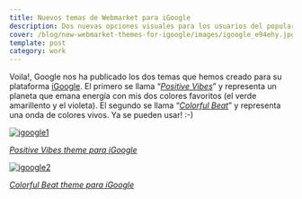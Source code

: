 ```yaml
---
title: Nuevos temas de Webmarket para iGoogle
description: Dos nuevas opciones visuales para los usuarios del popular lector de noticias
cover: /blog/new-webmarket-themes-for-igoogle/images/igoogle_e94ehy.jpg
template: post
category: work
---
```


Voila!, Google nos ha publicado los dos temas que hemos creado para su plataforma [iGoogle](http://es.wikipedia.org/wiki/IGoogle). El primero se llama “[*Positive Vibes*](http://www.google.es/ig/directory?hl=es&gl=es&type=themes&url=webmarketigoogle.googlecode.com/svn/trunk/theme2.xml)” y representa un planeta que emana energía con mis dos colores favoritos (el verde amarillento y el violeta). El segundo se llama “[*Colorful Beat*](http://www.google.es/ig/directory?hl=es&gl=es&type=themes&url=webmarketigoogle.googlecode.com/svn/trunk/theme.xml)” y representa una onda de colores vivos. Ya se pueden usar! :-)

[![igoogle1](/blog/nuevos-temas-de-webmarket-para-igoogle/images/igoogle1_he21e8.jpg "igoogle1")](http://www.google.es/ig/directory?hl=es&gl=es&type=themes&url=webmarketigoogle.googlecode.com/svn/trunk/theme2.xml)

[*Positive Vibes theme para iGoogle*](http://www.google.es/ig/directory?hl=es&gl=es&type=themes&url=webmarketigoogle.googlecode.com/svn/trunk/theme2.xml)

[![igoogle2](/blog/nuevos-temas-de-webmarket-para-igoogle/images/igoogle2_p07ijg.jpg "igoogle2")](http://www.google.es/ig/directory?hl=es&gl=es&type=themes&url=webmarketigoogle.googlecode.com/svn/trunk/theme.xml)

[*Colorful Beat theme para iGoogle*](http://www.google.es/ig/directory?hl=es&gl=es&type=themes&url=webmarketigoogle.googlecode.com/svn/trunk/theme.xml)
